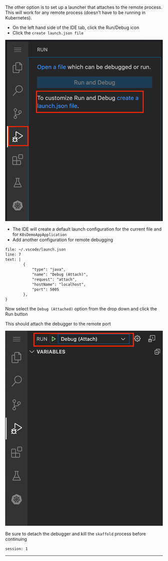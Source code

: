 
The other option is to set up a launcher that attaches to the remote process. This will work for any remote process (doesn’t have to be running in Kubernetes).



*   On the left hand side of the IDE tab, click the Run/Debug icon
*   Click the `create launch.json file`


![alt_text](images/image4.png "image_tooltip")




*   The IDE will create a default launch configuration for the current file and for `K8sDemoAppApplication`
*   Add another configuration for remote debugging


```editor:insert-lines-before-line
file: ~/.vscode/launch.json
line: 7
text: |
        {
            "type": "java",
            "name": "Debug (Attach)",
            "request": "attach",
            "hostName": "localhost",
            "port": 5005
        },
}

```

Now select the `Debug (Attached)` option from the drop down and click the Run button

This should attach the debugger to the remote port

![alt_text](images/image5.png "image_tooltip")


Be sure to detach the debugger and kill the `skaffold` process before continuing
```terminal:interrupt
session: 1
```



---
